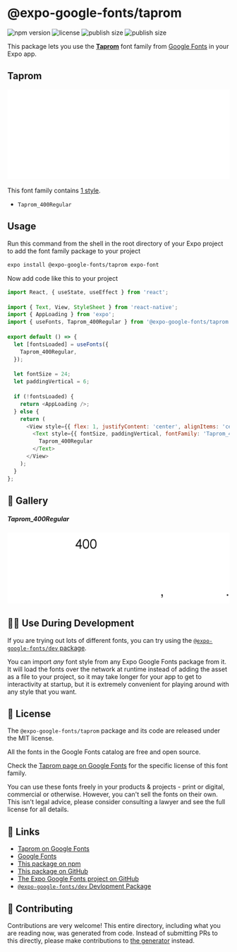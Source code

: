 # @expo-google-fonts/taprom

![npm version](https://flat.badgen.net/npm/v/@expo-google-fonts/taprom)
![license](https://flat.badgen.net/github/license/expo/google-fonts)
![publish size](https://flat.badgen.net/packagephobia/install/@expo-google-fonts/taprom)
![publish size](https://flat.badgen.net/packagephobia/publish/@expo-google-fonts/taprom)

This package lets you use the [**Taprom**](https://fonts.google.com/specimen/Taprom) font family from [Google Fonts](https://fonts.google.com/) in your Expo app.

## Taprom

![Taprom](./font-family.png)

This font family contains [1 style](#-gallery).

- `Taprom_400Regular`

## Usage

Run this command from the shell in the root directory of your Expo project to add the font family package to your project
```sh
expo install @expo-google-fonts/taprom expo-font
```

Now add code like this to your project
```js
import React, { useState, useEffect } from 'react';

import { Text, View, StyleSheet } from 'react-native';
import { AppLoading } from 'expo';
import { useFonts, Taprom_400Regular } from '@expo-google-fonts/taprom';

export default () => {
  let [fontsLoaded] = useFonts({
    Taprom_400Regular,
  });

  let fontSize = 24;
  let paddingVertical = 6;

  if (!fontsLoaded) {
    return <AppLoading />;
  } else {
    return (
      <View style={{ flex: 1, justifyContent: 'center', alignItems: 'center' }}>
        <Text style={{ fontSize, paddingVertical, fontFamily: 'Taprom_400Regular' }}>
          Taprom_400Regular
        </Text>
      </View>
    );
  }
};

```

## 🔡 Gallery

##### Taprom_400Regular
![Taprom_400Regular](./Taprom_400Regular.ttf.png)


## 👩‍💻 Use During Development

If you are trying out lots of different fonts, you can try using the [`@expo-google-fonts/dev` package](https://github.com/expo/google-fonts/tree/master/font-packages/dev#readme).

You can import *any* font style from any Expo Google Fonts package from it. It will load the fonts
over the network at runtime instead of adding the asset as a file to your project, so it may take longer
for your app to get to interactivity at startup, but it is extremely convenient
for playing around with any style that you want.

## 📖 License

The `@expo-google-fonts/taprom` package and its code are released under the MIT license.

All the fonts in the Google Fonts catalog are free and open source.

Check the [Taprom page on Google Fonts](https://fonts.google.com/specimen/Taprom) for the specific license of this font family.

You can use these fonts freely in your products & projects - print or digital, commercial or otherwise. However, you can't sell the fonts on their own. This isn't legal advice, please consider consulting a lawyer and see the full license for all details.

## 🔗 Links

- [Taprom on Google Fonts](https://fonts.google.com/specimen/Taprom)
- [Google Fonts](https://fonts.google.com/)
- [This package on npm](https://www.npmjs.com/package/@expo-google-fonts/taprom)
- [This package on GitHub](https://github.com/expo/google-fonts/tree/master/font-packages/taprom)
- [The Expo Google Fonts project on GitHub](https://github.com/expo/google-fonts)
- [`@expo-google-fonts/dev` Devlopment Package](https://github.com/expo/google-fonts/tree/master/font-packages/dev)

## 🤝 Contributing

Contributions are very welcome! This entire directory, including what you are reading now, was generated from code. Instead of submitting PRs to this directly, please make contributions to [the generator](https://github.com/expo/google-fonts/tree/master/packages/generator) instead.
